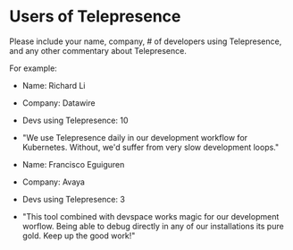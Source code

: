 # Users of Telepresence

Please include your name, company, # of developers using Telepresence, and any other commentary about Telepresence.

For example:

* Name: Richard Li
* Company: Datawire
* Devs using Telepresence: 10
* "We use Telepresence daily in our development workflow for Kubernetes. Without, we'd suffer from very slow development loops."

* Name: Francisco Eguiguren
* Company: Avaya
* Devs using Telepresence: 3
* "This tool combined with devspace works magic for our development worflow. Being able to debug directly in any of our installations its pure gold. Keep up the good work!"






